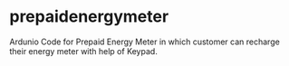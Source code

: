 prepaidenergymeter
==================

Ardunio Code for Prepaid Energy Meter in which customer can recharge their energy meter with help of Keypad. 
